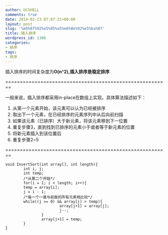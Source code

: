 ```yaml
---
author: UCSHELL
comments: true
date: 2014-02-23 07:07:21+00:00
layout: post
slug: '%e6%8f%92%e5%85%a5%e6%8e%92%e5%ba%8f'
title: 插入排序
wordpress_id: 1306
categories:
- 排序
tags:
- 排序
---
```


插入排序的时间复杂度为**O(n^2),**插入排序是**稳定排序**

========================================================

一般来说，插入排序都采用in-place在数组上实现。具体算法描述如下：
1. 从第一个元素开始，该元素可以认为已经被排序
2. 取出下一个元素，在已经排序的元素序列中从后向前扫描
3. 如果该元素（已排序）大于新元素，将该元素移到下一位置
4. 重复步骤3，直到找到已排序的元素小于或者等于新元素的位置
5. 将新元素插入到该位置后
6. 重复步骤2~5

========================================================

    
    void InsertSort(int array[], int length){
            int i, j;
            int temp;
            /*从第二个开始*/
            for(i = 1; i < length; i++){ 		
    		temp = array[i]; 		
    		j = i - 1; 		
            /*每一个一直与前面的所有元素相比较*/
    		while((j >= 0) && array[j] > temp){
                            array[j+1] = array[j];
                            j--;
                    }
                    array[j+1] = temp;
            }
    }
